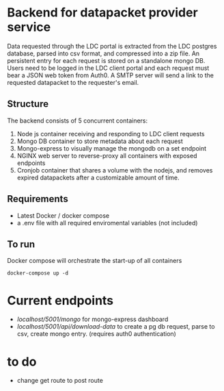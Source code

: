 # Backend for datapacket provider service

Data requested through the LDC portal is extracted from the LDC postgres database, parsed into csv format, and compressed into a zip file. An persistent entry for each request is stored on a standalone mongo DB. Users need to be logged in the LDC client portal and each request must bear a JSON web token from Auth0. A SMTP server will send a link to the requested datapacket to the requester's email.

## Structure
The backend consists of 5 concurrent containers: 
1. Node js container receiving and responding to LDC client requests
2. Mongo DB container to store metadata about each request 
3. Mongo-express to visually manage the mongodb on a set endpoint
4. NGINX web server to reverse-proxy all containers with exposed endpoints
5. Cronjob container that shares a volume with the nodejs, and removes expired datapackets after a customizable amount of time.

## Requirements
- Latest Docker / docker compose 
- a .env file with all required enviromental variables (not included)

## To run 

Docker compose will orchestrate the start-up of all containers

``` docker-compose up -d ```

# Current endpoints 

- *localhost/5001/mongo* for mongo-express dashboard 
- *localhost/5001/api/download-data* to create a pg db request, parse to csv, create mongo entry. (requires auth0 authentication)

# to do 
- change get route to post route
